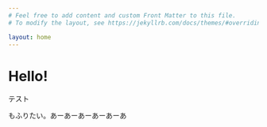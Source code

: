 ```yaml
---
# Feel free to add content and custom Front Matter to this file.
# To modify the layout, see https://jekyllrb.com/docs/themes/#overriding-theme-defaults

layout: home
---
```


# Hello!

テスト

もふりたい。あーあーあーあーあーあ
